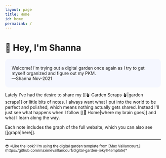 ```yaml
---
layout: page
title: Home
id: home
permalink: /
---
```


# 👋 Hey, I'm Shanna

<p style="padding: 1.5em 1.5em; background: #f5f7ff; border-radius: 12px;">
Welcome! I'm trying out a digital garden once again as I try to get myself organized and figure out my PKM. 
<br>
—Shanna Nov-2021
</p>

Lately I've had the desire to share my [[🪴 Garden Scraps 🪴|garden scraps]] or little bits of notes. I always want what I put into the world to be perfect and polished, which means nothing actually gets shared. Instead I'll just see what happens when I follow [[🏡 Home|where my brain goes]] and what I learn along the way.
<br>

Each note includes the graph of the full website, which you can also see [[graph|here]].
<br>

<hr>
<small>
😎 *Like the look? I'm using the digital garden template from [Max Vaillancourt.](https://github.com/maximevaillancourt/digital-garden-jekyll-template)*
</small>

<style>
  .wrapper {
    max-width: 46em;
  }
</style>
